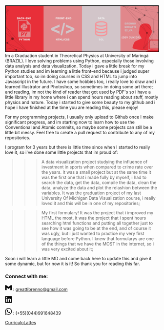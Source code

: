 ![capa](https://github.com/greatti/greatti/blob/main/capa.gif)
Im a Graduation student in Theoretical Physics at University of Maringá (BRAZIL). I love solving problems using Python, especially those involving data analysis and data visualization. Today i gave a little break for my Python studies and im learning a little front-end because i judged super important too, so im doing courses in CSS and HTML to jump into Javascript in the future. I have some hobbies too, i really love to draw and i learned Illustrator and Photoshop, so sometimes im doing some art there; and reading, im not the kind of reader that got used by PDF's so i have a little library in my home where i can spend hours reading about stuff, mostly physics and nature. 
Today i started to give some beauty to my github and i hope i have finished at the time you are reading this, please enjoy!

For my programming projects, I usually only upload to Github once I make significant progress, and im starting now to learn how to use the Conventional and Atomic commits, so maybe some projects can still be a little bit messy. Feel free to create a pull request to contribute to any of my repositories.

I program for 3 years but there is little time since when I started to really love it, so i've done some little projects that im proud of: 

>>>A data visualization project studying the influence of investment in sports when compared to crime rate over the years. It was a small project but at the same time it was the first one that i made fully by myself, i had to search the data, get the data, compile the data, clean the data, analyze the data and plot the relashion between the variables. It was the graduation project of my last University Of Michigan Data Visualization course, i really loved it and this will be in one of my repositories; 

>>>My first formulary! It was the project that i improved my HTML the most, it was the project that i spent hours searching html functions and putting all together just to see how it was going to be at the end, and of course it was ugly, but i just wanted to practice my very first language before Python. I knew that formularys are one of the things that we have the MOST in the internet, so i was very excited about it;

Soon i will learn a little MD and come back here to update this and give it some dynamic, but for now it is it! So thank you for reading this far. 

### Connect with me: 

<img width = '22px' src = 'https://github.com/greatti/greatti/blob/main/gmail.svg' /> : greattibrenno@gmail.com

[<img width = '22px' src = 'https://github.com/greatti/greatti/blob/main/linkedin.svg' />][Linkedin]

<img width = '22px' src = 'https://github.com/greatti/greatti/blob/main/whatsapp.svg' /> : (+55)(044)991648439

[CurriculoLattes]

[Linkedin]: https://www.linkedin.com/in/brenno-greatti-703100208/
[CurriculoLattes]: http://buscatextual.cnpq.br/buscatextual/visualizacv.do?id=K2497518Y9


